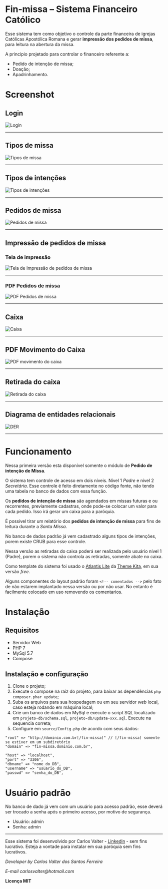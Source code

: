 # Fin-missa – Sistema Financeiro Católico

Esse sistema tem como objetivo o controle da parte financeira de igrejas Católicas Apostólica Romana e gerar **impressão dos pedidos de missa**, para leitura na abertura da missa.

A principio projetado para controlar o financeiro referente a:

- Pedido de intenção de missa;
- Doação;
- Apadrinhamento.

# Screenshot

## Login

![Login](./views/assets/img/screenshot/login.png)

---

## Tipos de missa

![Tipos de missa](./views/assets/img/screenshot/tipos-de-missa.png)

---

## Tipos de intenções

![Tipos de intenções](./views/assets/img/screenshot/tipos-de-intencoes.png)

---

## Pedidos de missa

![Pedidos de missa](./views/assets/img/screenshot/pedidos-de-missa.png)

---

## Impressão de pedidos de missa

### Tela de impressão

![Tela de Impressão de pedidos de missa](./views/assets/img/screenshot/tela-rel-pedido-missa.png)

---

### PDF Pedidos de missa

![PDF Pedidos de missa](./views/assets/img/screenshot/pdf-rel-pedido-missa.png)

---

## Caixa

![Caixa](./views/assets/img/screenshot/caixa.png)

---

## PDF Movimento do Caixa

![PDF movimento do caixa](./views/assets/img/screenshot/pdf-rel-movimento-caixa.png)

---

## Retirada do caixa

![Retirada do caixa](./views/assets/img/screenshot/retirada-do-caixa.png)

---

## Diagrama de entidades relacionais

![DER](./projeto-db/Diagrama-ER.png)

---

# Funcionamento

Nessa primeira versão esta disponível somente o módulo de **Pedido de intenção de Missa**.

O sistema tem controle de acesso em dois níveis. Nível 1 _Padre_ e nível 2 _Secretária_. Esse controle é feito diretamente no código fonte, não tendo uma tabela no banco de dados com essa função.

Os **pedidos de intenção de missa** são agendados em missas futuras e ou recorrentes, previamente cadastras, onde pode-se colocar um valor para cada pedido. Isso irá gerar um caixa para a paróquia.

É possível tirar um relatório dos **pedidos de intenção de missa** para fins de leitura durante a _Santa Missa_.

No banco de dados padrão já vem cadastrado alguns tipos de intenções, porem existe CRUB para esse controle.

Nessa versão as retiradas do caixa poderá ser realizada pelo usuário nível 1 (Padre), porem o sistema não controla as retiradas, somente abate no caixa.

Como template do sistema foi usado o [Atlantis Lite](https://www.themekita.com/atlantis-lite-bootstrap-dashboard.html) da [Theme Kita](https://www.themekita.com), em sua versão _free_.

Alguns componentes do layout padrão foram `<!-- comentados -->` pelo fato de não estarem implantado nessa versão ou por não usar. No entanto é facilmente colocado em uso removendo os comentarios.

# Instalação

## Requisitos

- Servidor Web
- PHP 7
- MySql 5.7
- Compose

## Instalação e configuração

1. Clone o projeto;
2. Execute o compose na raiz do projeto, para baixar as dependências `php composer.phar update`;
3. Suba os arquivos para sua hospedagem ou em seu servidor _web_ local, caso esteja rodando em máquina local;
4. Crie um banco de dados em MySql e execute o script SQL localizado em `projeto-db/schema.sql`, `projeto-db/update-xxx.sql`. Execute na sequencia correta;
5. Configure em `source/Config.php` de acordo com seus dados:

```
"root" => "http://dominio.com.br[/fin-missa]" // [/fin-missa] somente se estiver em um subdiretório
"domain" => "fin-missa.dominio.com.br",

"host" => "localhost",
"port" => "3306",
"dbname" => "nome_do_DB",
"username" => "usuario_do_DB",
"passwd" => "senha_do_DB",
```

# Usuário padrão

No banco de dado já vem com um usuário para acesso padrão, esse deverá ser trocado a senha após o primeiro acesso, por motivo de segurança.

- Usuário: admin
- Senha: admin

---

Esse sistema foi desenvolvido por Carlos Valter - [Linkedin](https://www.linkedin.com/in/carlos-valter/) - sem fins lucrativo. Esteja a vontade para instalar em sua paróquia sem fins lucrativos.

_Developer by Carlos Valter dos Santos Ferreira_

_E-mail carlosvalter@hotmail.com_

**Licença MIT**
